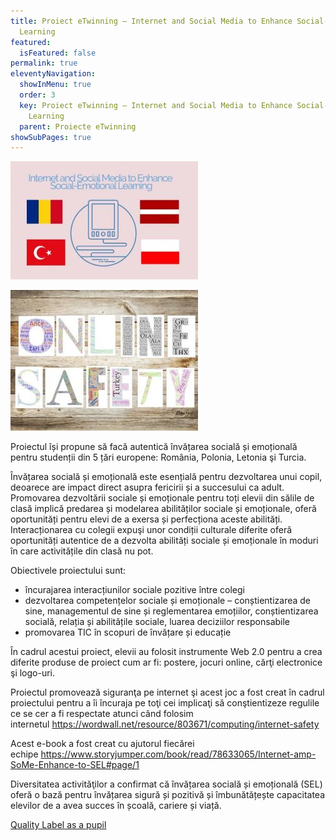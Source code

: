 ```yaml
---
title: Proiect eTwinning – Internet and Social Media to Enhance Social-Emotional
  Learning
featured:
  isFeatured: false
permalink: true
eleventyNavigation:
  showInMenu: true
  order: 3
  key: Proiect eTwinning – Internet and Social Media to Enhance Social-Emotional
    Learning
  parent: Proiecte eTwinning
showSubPages: true
---
```


![](/uploads/103945403_3028116353939743_517915186493397882_n-300x189.jpg)

![](/uploads/103959452_584831282164450_52290507702525404_n-300x225.jpg)

Proiectul își propune să facă autentică învățarea socială și emoțională pentru studenții din 5 țări europene: România, Polonia, Letonia şi Turcia.

Învățarea socială și emoțională este esențială pentru dezvoltarea unui copil, deoarece are impact direct asupra fericirii și a succesului ca adult. Promovarea dezvoltării sociale și emoționale pentru toți elevii din sălile de clasă implică predarea și modelarea abilităților sociale și emoționale, oferă oportunități pentru elevi de a exersa și perfecționa aceste abilități. Interacționarea cu colegii expuşi unor condiții culturale diferite oferă oportunități autentice de a dezvolta abilități sociale și emoționale în moduri în care activitățile din clasă nu pot.

Obiectivele proiectului sunt:

- încurajarea interacțiunilor sociale pozitive între colegi
- dezvoltarea competențelor sociale și emoționale – conștientizarea de sine, managementul de sine și reglementarea emoțiilor, conștientizarea socială, relația și abilitățile sociale, luarea deciziilor responsabile
- promovarea TIC în scopuri de învățare și educație

În cadrul acestui proiect, elevii au folosit instrumente Web 2.0 pentru a crea diferite produse de proiect cum ar fi: postere, jocuri online, cărţi electronice şi logo-uri.

Proiectul promovează siguranţa pe internet şi acest joc a fost creat în cadrul proiectului pentru a îi încuraja pe toţi cei implicaţi să conştientizeze regulile ce se cer a fi respectate atunci când folosim internetul <https://wordwall.net/resource/803671/computing/internet-safety>

Acest e-book a fost creat cu ajutorul fiecărei echipe <https://www.storyjumper.com/book/read/78633065/Internet-amp-SoMe-Enhance-to-SEL#page/1>

Diversitatea activităţilor a confirmat că învățarea socială și emoțională (SEL) oferă o bază pentru învățarea sigură și pozitivă și îmbunătățește capacitatea elevilor de a avea succes în școală, cariere și viață.

[Quality Label as a pupil](https://drive.google.com/file/d/1yPlNg0kMy59BKzENVFdY7b7tE19hQA1A/view?usp=sharing)
